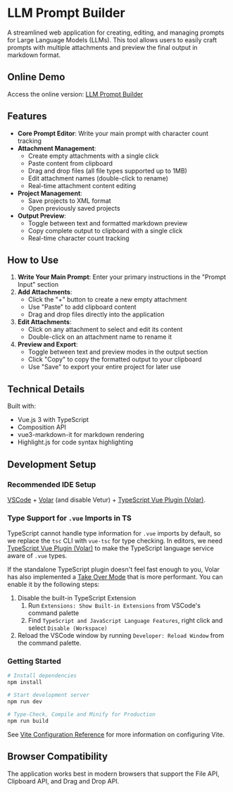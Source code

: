 # LLM Prompt Builder

A streamlined web application for creating, editing, and managing prompts for Large Language Models (LLMs). This tool allows users to easily craft prompts with multiple attachments and preview the final output in markdown format.

## Online Demo

Access the online version: [LLM Prompt Builder](https://chengkande.github.io/promptbuilder/)

## Features

- **Core Prompt Editor**: Write your main prompt with character count tracking
- **Attachment Management**:
  - Create empty attachments with a single click
  - Paste content from clipboard
  - Drag and drop files (all file types supported up to 1MB)
  - Edit attachment names (double-click to rename)
  - Real-time attachment content editing
- **Project Management**:
  - Save projects to XML format
  - Open previously saved projects
- **Output Preview**:
  - Toggle between text and formatted markdown preview
  - Copy complete output to clipboard with a single click
  - Real-time character count tracking

## How to Use

1. **Write Your Main Prompt**: Enter your primary instructions in the "Prompt Input" section
2. **Add Attachments**: 
   - Click the "+" button to create a new empty attachment
   - Use "Paste" to add clipboard content
   - Drag and drop files directly into the application
3. **Edit Attachments**:
   - Click on any attachment to select and edit its content
   - Double-click on an attachment name to rename it
4. **Preview and Export**:
   - Toggle between text and preview modes in the output section
   - Click "Copy" to copy the formatted output to your clipboard
   - Use "Save" to export your entire project for later use

## Technical Details

Built with:
- Vue.js 3 with TypeScript
- Composition API
- vue3-markdown-it for markdown rendering
- Highlight.js for code syntax highlighting

## Development Setup

### Recommended IDE Setup

[VSCode](https://code.visualstudio.com/) + [Volar](https://marketplace.visualstudio.com/items?itemName=Vue.volar) (and disable Vetur) + [TypeScript Vue Plugin (Volar)](https://marketplace.visualstudio.com/items?itemName=Vue.vscode-typescript-vue-plugin).

### Type Support for `.vue` Imports in TS

TypeScript cannot handle type information for `.vue` imports by default, so we replace the `tsc` CLI with `vue-tsc` for type checking. In editors, we need [TypeScript Vue Plugin (Volar)](https://marketplace.visualstudio.com/items?itemName=Vue.vscode-typescript-vue-plugin) to make the TypeScript language service aware of `.vue` types.

If the standalone TypeScript plugin doesn't feel fast enough to you, Volar has also implemented a [Take Over Mode](https://github.com/johnsoncodehk/volar/discussions/471#discussioncomment-1361669) that is more performant. You can enable it by the following steps:

1. Disable the built-in TypeScript Extension
    1) Run `Extensions: Show Built-in Extensions` from VSCode's command palette
    2) Find `TypeScript and JavaScript Language Features`, right click and select `Disable (Workspace)`
2. Reload the VSCode window by running `Developer: Reload Window` from the command palette.

### Getting Started

```bash
# Install dependencies
npm install

# Start development server
npm run dev

# Type-Check, Compile and Minify for Production
npm run build
```

See [Vite Configuration Reference](https://vitejs.dev/config/) for more information on configuring Vite.

## Browser Compatibility

The application works best in modern browsers that support the File API, Clipboard API, and Drag and Drop API.
